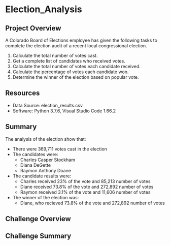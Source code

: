 # Election_Analysis

## Project Overview
A Colorado Board of Elections employee has given the following tasks to complete the election audit of a recent local congressional election.

1. Calculate the total number of votes cast.
2. Get a complete list of candidates who received votes.
3. Calculate the total number of votes each candidate received.
4. Calculate the percentage of votes each candidate won.
5. Determine the winner of the election based on popular vote.

## Resources
- Data Source: election_results.csv
- Software: Python 3.7.6, Visual Studio Code 1.66.2

## Summary
The analysis of the election show that:
- There were 369,711 votes cast in the election
- The candidates were:
    - Charles Casper Stockham
    - Diana DeGette
    - Raymon Anthony Doane
- The candidate results were:
    - Charles received 23% of the vote and 85,213 number of votes
    - Diane received 73.8% of the vote and 272,892 number of votes
    - Raymon received 3.1% of the vote and 11,606 number of votes
- The winner of the election was:
    - Diane, who recieved 73.8% of the vote and 272,892 number of votes

## Challenge Overview

## Challenge Summary
